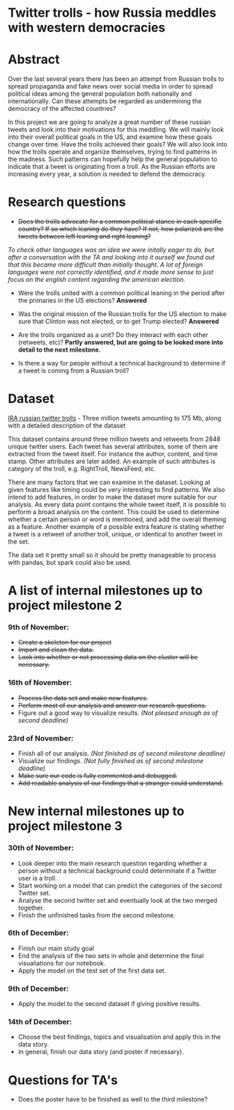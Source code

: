 # Twitter trolls - how Russia meddles with western democracies

# Abstract
Over the last several years there has been an attempt from Russian trolls to spread propaganda and fake news over social media in order to spread political ideas among the general population both nationally and internationally. Can these attempts be regarded as undermining the democracy of the affected countries? 
 
In this project we are going to analyze a great number of these russian tweets and look into their motivations for this meddling. We will mainly look into their overall political goals in the US, and examine how these goals change over time. Have the trolls achieved their goals? We will also look into how the trolls operate and organize themselves, trying to find patterns in the madness. Such patterns can hopefully help the general population to indicate that a tweet is originating from a troll. As the Russian efforts are increasing every year, a solution is needed to defend the democracy.

# Research questions
- ~~Does the trolls advocate for a common political stance in each specific country? If so which leaning do they have? If not, how polarized are the tweets between left leaning and right leaning?~~
 
*To check other languages was an idea we were initally eager to do, but after a conversation with the TA and looking into it ourself we found out that this became more difficult than initially thought. A lot of foreign languages were not correctly identified, and it made more sense to just focus on the english content regarding the american election.*

- Were the trolls united with a common political leaning in the period after the primaries in the US elections? **Answered**
 
- Was the original mission of the Russian trolls for the US election to make sure that Clinton was not elected, or to get Trump elected? **Answered**
 
- Are the trolls organized as a unit? Do they interact with each other (retweets, etc)? **Partly answered, but are going to be looked more into detail to the next milestone.**
 
- Is there a way for people without a technical background to determine if a tweet is coming from a Russian troll?

# Dataset
[IRA russian twitter trolls](https://www.kaggle.com/fivethirtyeight/russian-troll-tweets) - Three million tweets amounting to 175 Mb, along with a detailed description of the dataset 
 
This dataset contains around three million tweets and retweets from 2848 unique twitter users. Each tweet has several attributes, some of them are extracted from the tweet itself. For instance the author, content, and time stamp. Other attributes are later added. An example of such attributes is category of the troll, e.g. RightTroll, NewsFeed, etc.
 
There are many factors that we can examine in the dataset. Looking at given features like timing could be very interesting to find patterns. We also intend to add features, in order to make the dataset more suitable for our analysis. As every data point contains the whole tweet itself, it is possible to perform a broad analysis on the content. This could be used to determine whether a certain person or word is mentioned, and add the overall theming as a feature.  Another example of a possible extra feature is stating whether a tweet is a retweet of another troll, unique, or identical to another tweet in the set. 
 
The data set it pretty small so it should be pretty manageable to process with pandas, but spark could also be used.


# A list of internal milestones up to project milestone 2
### 9th of November:
- ~~Create a skeleton for our project~~
- ~~Import and clean the data.~~
- ~~Look into whether or not processing data on the cluster will be necessary.~~
 
### 16th of November:
- ~~Process the data set and make new features.~~
- ~~Perform most of our analysis and answer our research questions.~~
- Figure out a good way to visualize results. *(Not pleased enough as of second deadline)*
 
### 23rd of November:
- Finish all of our analysis. *(Not finished as of second milestone deadline)*
- Visualize our findings. *(Not fully finished as of second milestone deadline)*
- ~~Make sure our code is fully commented and debugged.~~
- ~~Add readable analysis of our findings that a stranger could understand.~~

# New internal milestones up to project milestone 3

### 30th of November:
- Look deeper into the main  research question regarding whether a person without a technical background could determinate if a Twitter user is a troll.
- Start working on a model that can predict the categories of the second Twitter set.
- Analyse the second twitter set and eventually look at the two merged together.
- Finish the unfinished tasks from the second milestone.

### 6th of December:
- Finish our main study goal
- End the analysis of the two sets in whole and determine the final visualiations for our notebook.
- Apply the model on the test set of the first data set.

### 9th of December:
- Apply the model to the second dataset if giving positive results.

### 14th of December:
- Choose the best findings, topics and visualisation and apply this in the data story.
- In general, finish our data story (and poster if necessary).


# Questions for TA's
- Does the poster have to be finished as well to the third milestone?

